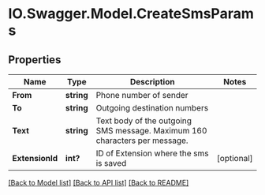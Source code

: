 # IO.Swagger.Model.CreateSmsParams
## Properties

Name | Type | Description | Notes
------------ | ------------- | ------------- | -------------
**From** | **string** | Phone number of sender | 
**To** | **string** | Outgoing destination numbers | 
**Text** | **string** | Text body of the outgoing SMS message. Maximum 160 characters per message. | 
**ExtensionId** | **int?** | ID of Extension where the sms is saved | [optional] 

[[Back to Model list]](../README.md#documentation-for-models) [[Back to API list]](../README.md#documentation-for-api-endpoints) [[Back to README]](../README.md)

